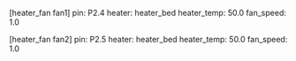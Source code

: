 [heater_fan fan1]
pin: P2.4
heater: heater_bed
heater_temp: 50.0
fan_speed: 1.0

[heater_fan fan2]
pin: P2.5
heater: heater_bed
heater_temp: 50.0
fan_speed: 1.0
